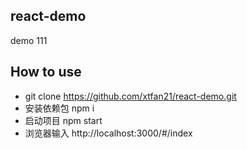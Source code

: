 ## react-demo
demo 111

## How to use
   - git clone https://github.com/xtfan21/react-demo.git
   - 安装依赖包 npm i
   - 启动项目 npm start
   - 浏览器输入 http://localhost:3000/#/index
   
   

